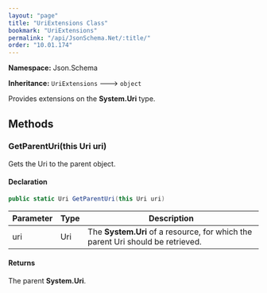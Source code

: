 ```yaml
---
layout: "page"
title: "UriExtensions Class"
bookmark: "UriExtensions"
permalink: "/api/JsonSchema.Net/:title/"
order: "10.01.174"
---
```

**Namespace:** Json.Schema

**Inheritance:**
`UriExtensions`
 🡒 
`object`

Provides extensions on the **System.Uri** type.

## Methods

### GetParentUri(this Uri uri)

Gets the Uri to the parent object.

#### Declaration

```c#
public static Uri GetParentUri(this Uri uri)
```

| Parameter | Type | Description |
|---|---|---|
| uri | Uri | The **System.Uri** of a resource, for which the parent Uri should be retrieved. |


#### Returns

The parent **System.Uri**.

